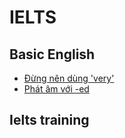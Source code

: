 # IELTS

## Basic English

- [Đừng nên dùng 'very'](docs/avoidVery.md)
- [Phát âm với -ed](docs/ed-sounds.md)

## Ielts training
